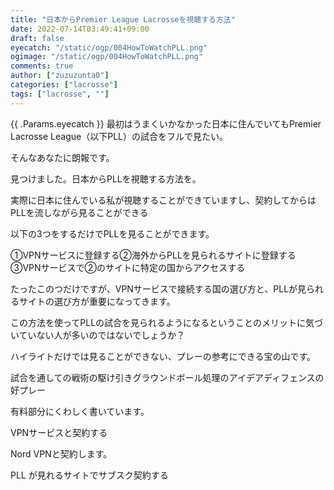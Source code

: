 ```yaml
---
title: "日本からPremier League Lacrosseを視聴する方法"
date: 2022-07-14T03:49:41+09:00
draft: false
eyecatch: "/static/ogp/004HowToWatchPLL.png"
ogimage: "/static/ogp/004HowToWatchPLL.png"
comments: true
author: ["zuzuzunta0"]
categories: ["lacrosse"]
tags: ["lacrosse", ""]
---
```


<!----------------------- ↓記事設計↓ ----------------------->


  <!-- 伝えたいこと -->

  <!-- ①掛け合わせ3つの狙うキーワード -->
  <!-- /** PremierLacrosseLeague 日本 見る方法 **/ -->
  <!-- ②読者像 -->
  
  <!-- ③読者の悩み -->

  <!-- ④悩みが解決する条件 -->

  <!-- ⑤悩みの解決策 -->

  <!-- ⑥記事を読むメリット -->

  <!-- ⑦記事の信頼性 -->


<!----------------------- ↑記事設計↑ ----------------------->


<!----------------------- ↓記事内容↓ ----------------------->
  <!---- ↓リード文↓ ---->
   <!-- この記事を読む人の悩みに共感する -->

   <!-- この記事を読むことで何を得られるか、どんな価値が生まれるか -->

   <!-- この記事の根拠または信頼性 -->
  <!---- ↑リード文↑ ---->


  <!---- ↓本文↓ ---->
   <!-- 解決策 
   - この方法を使うとできること 
   
   -->
   <!-- 具体例 -->

   <!-- 理由 -->

   <!-- 反論への理解 -->

   <!-- 再度、主張 -->
{{ .Params.eyecatch }}
   最初はうまくいかなかった日本に住んでいてもPremier Lacrosse League（以下PLL）の試合をフルで見たい。

そんなあなたに朗報です。

見つけました。日本からPLLを視聴する方法を。

実際に日本に住んでいる私が視聴することができていますし、契約してからはPLLを流しながら見ることができる

以下の3つをするだけでPLLを見ることができます。

①VPNサービスに登録する②海外からPLLを見られるサイトに登録する③VPNサービスで②のサイトに特定の国からアクセスする

たったこのつだけですが、VPNサービスで接続する国の選び方と、PLLが見られるサイトの選び方が重要になってきます。

この方法を使ってPLLの試合を見られるようになるということのメリットに気づいていない人が多いのではないでしょうか？

ハイライトだけでは見ることができない、プレーの参考にできる宝の山です。

試合を通しての戦術の駆け引きグラウンドボール処理のアイデアディフェンスの好プレー

有料部分にくわしく書いています。

VPNサービスと契約する

Nord VPNと契約します。

PLL が見れるサイトでサブスク契約する
  <!---- ↑本文↑ ---->

<!----------------------- ↑記事内容↑ ----------------------->